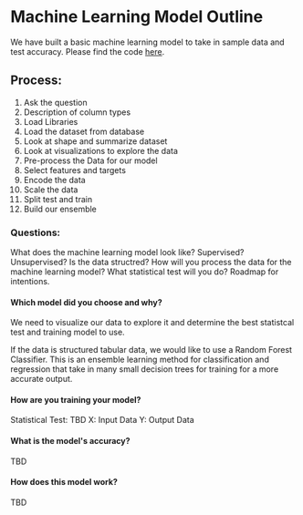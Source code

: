 # Machine Learning Model Outline

We have built a basic machine learning model to take in sample data and test accuracy. Please find the code [here]().

## Process:
1. Ask the question 
2. Description of column types
3. Load Libraries 
4. Load the dataset from database 
5. Look at shape and summarize dataset 
6. Look at visualizations to explore the data
7. Pre-process the Data for our model
8. Select features and targets
9. Encode the data
10. Scale the data
11. Split test and train 
12. Build our ensemble 


### Questions:
What does the machine learning model look like? Supervised? Unsupervised? Is the data structred? How will you process the data for the machine learning model? What statistical test will you do? Roadmap for intentions. 

#### Which model did you choose and why? 
We need to visualize our data to explore it and determine the best statistcal test and training model to use. 

If the data is structured tabular data, we would like to use a Random Forest Classifier. This is an ensemble learning method for classification and regression that take in many small decision trees for training for a more accurate output.

#### How are you training your model? 
Statistical Test: TBD
X: Input Data
Y: Output Data

#### What is the model's accuracy? 
TBD

#### How does this model work? 
TBD
